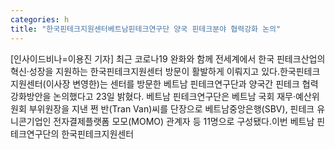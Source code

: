 ```yaml
---
categories: h
title: "한국핀테크지원센터베트남핀테크연구단 양국 핀테크분야 협력강화 논의"
---
```

[인사이드비나=이용진 기자] 최근 코로나19 완화와 함께 전세계에서 한국 핀테크산업의 혁신·성장을 지원하는 한국핀테크지원센터 방문이 활발하게 이뤄지고 있다.한국핀테크지원센터(이사장 변영한)는 센터를 방문한 베트남 핀테크연구단과 양국간 핀테크 협력 강화방안을 논의했다고 23일 밝혔다. 베트남 핀테크연구단은 베트남 국회 재무·예산위원회 부위원장을 지낸 쩐 반(Tran Van)씨를 단장으로 베트남중앙은행(SBV), 핀테크 유니콘기업인 전자결제플랫폼 모모(MOMO) 관계자 등 11명으로 구성됐다.이번 베트남 핀테크연구단의 한국핀테크지원센터